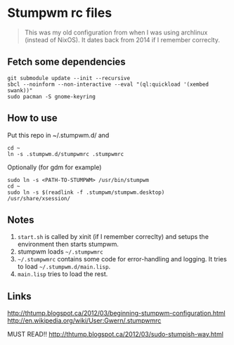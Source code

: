 # Stumpwm rc files #
> This was my old configuration from when I was using archlinux (instead of
NixOS). It dates back from 2014 if I remember correclty.

## Fetch some dependencies
```shell
git submodule update --init --recursive
sbcl --noinform --non-interactive --eval "(ql:quickload '(xembed swank))"
sudo pacman -S gnome-keyring
```

## How to use ##

Put this repo in ~/.stumpwm.d/
and
```shell
cd ~
ln -s .stumpwm.d/stumpwmrc .stumpwmrc
```

Optionally (for gdm for example)
```shell
sudo ln -s <PATH-TO-STUMPWM> /usr/bin/stumpwm
cd ~
sudo ln -s $(readlink -f .stumpwm/stumpwm.desktop) /usr/share/xsession/
```

## Notes ##

1. `start.sh` is called by xinit (if I remember correclty) and setups the
environment then starts stumpwm.
2. stumpwm loads `~/.stumpwmrc`
3. `~/.stumpwmrc` contains some code for error-handling and logging. It tries
to load `~/.stumpwm.d/main.lisp`.
4. `main.lisp` tries to load the rest.

## Links ##

http://thtump.blogspot.ca/2012/03/beginning-stumpwm-configuration.html
http://en.wikipedia.org/wiki/User:Gwern/.stumpwmrc

MUST READ!!
http://thtump.blogspot.ca/2012/03/sudo-stumpish-way.html

